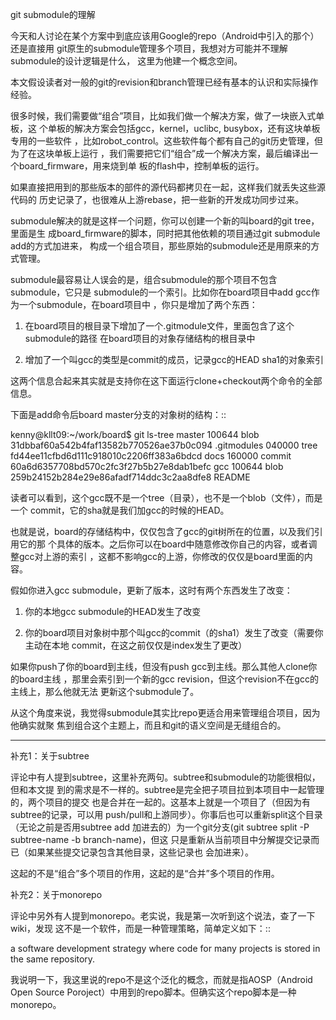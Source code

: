 git submodule的理解

今天和人讨论在某个方案中到底应该用Google的repo（Android中引入的那个）还是直接用
git原生的submodule管理多个项目，我想对方可能并不理解submodule的设计逻辑是什么，
这里为他建一个概念空间。

本文假设读者对一般的git的revision和branch管理已经有基本的认识和实际操作经验。

很多时候，我们需要做“组合”项目，比如我们做一个解决方案，做了一块嵌入式单板，这
个单板的解决方案会包括gcc，kernel，uclibc, busybox，还有这块单板专用的一些软件
，比如robot_control。这些软件每个都有自己的git历史管理，但为了在这块单板上运行
，我们需要把它们“组合”成一个解决方案，最后编译出一个board_firmware，用来烧到单
板的flash中，控制单板的运行。

如果直接把用到的那些版本的部件的源代码都拷贝在一起，这样我们就丢失这些源代码的
历史记录了，也很难从上游rebase，把一些新的开发成功同步过来。

submodule解决的就是这样一个问题，你可以创建一个新的叫board的git tree，里面是生
成board_firmware的脚本，同时把其他依赖的项目通过git submodule add的方式加进来，
构成一个组合项目，那些原始的submodule还是用原来的方式管理。

submodule最容易让人误会的是，组合submodule的那个项目不包含submodule，它只是
submodule的一个索引。比如你在board项目中add gcc作为一个submodule，在board项目中
，你只是增加了两个东西：

1. 在board项目的根目录下增加了一个.gitmodule文件，里面包含了这个submodule的路径
  在board项目的对象存储结构的根目录中

2. 增加了一个叫gcc的类型是commit的成员，记录gcc的HEAD sha1的对象索引

这两个信息合起来其实就是支持你在这下面运行clone+checkout两个命令的全部信息。

下面是add命令后board master分支的对象树的结构：::

  kenny@kllt09:~/work/board$ git ls-tree master
  100644 blob 31dbbaf60a542b4faf13582b770526ae37b0c094    .gitmodules
  040000 tree fd44ee11cfbd6d111c918010c2206ff383a6bdcd    docs
  160000 commit 60a6d6357708bd570c2fc3f27b5b27e8dab1befc  gcc
  100644 blob 259b24152b284e29e86afadf714ddc3c2aa8dfe8    README

读者可以看到，这个gcc既不是一个tree（目录），也不是一个blob（文件），而是一个
commit，它的sha就是我们加gcc的时候的HEAD。

也就是说，board的存储结构中，仅仅包含了gcc的git树所在的位置，以及我们引用它的那
个具体的版本。之后你可以在board中随意修改你自己的内容，或者调整gcc对上游的索引
，这都不影响gcc的上游，你修改的仅仅是board里面的内容。

假如你进入gcc submodule，更新了版本，这时有两个东西发生了改变：

1. 你的本地gcc submodule的HEAD发生了改变

2. 你的board项目对象树中那个叫gcc的commit（的sha1）发生了改变（需要你主动在本地
  commit，在这之前仅仅是index发生了更改）

如果你push了你的board到主线，但没有push gcc到主线。那么其他人clone你的board主线
，那里会索引到一个新的gcc revision，但这个revision不在gcc的主线上，那么他就无法
更新这个submodule了。

从这个角度来说，我觉得submodule其实比repo更适合用来管理组合项目，因为他确实就聚
焦到组合这个主题上，而且和git的语义空间是无缝组合的。

-------------------------

补充1：关于subtree

评论中有人提到subtree，这里补充两句。subtree和submodule的功能很相似，但和本文提
到的需求是不一样的。subtree是完全把子项目拉到本项目中一起管理的，两个项目的提交
也是合并在一起的。这基本上就是一个项目了（但因为有subtree的记录，可以用
push/pull和上游同步）。你事后也可以重新split这个目录（无论之前是否用subtree add
加进去的）为一个git分支(git subtree split -P subtree-name -b branch-name)，但这
只是重新从当前项目中分解提交记录而已（如果某些提交记录包含其他目录，这些记录也
会加进来）。

这起的不是“组合”多个项目的作用，这起的是“合并”多个项目的作用。

补充2：关于monorepo

评论中另外有人提到monorepo。老实说，我是第一次听到这个说法，查了一下wiki，发现
这不是一个软件，而是一种管理策略，简单定义如下：::

  a software development strategy where code for many projects is stored in the same repository.

我说明一下，我这里说的repo不是这个泛化的概念，而就是指AOSP（Android Open Source
Poroject）中用到的repo脚本。但确实这个repo脚本是一种monorepo。
